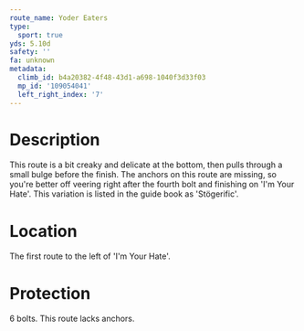 ```yaml
---
route_name: Yoder Eaters
type:
  sport: true
yds: 5.10d
safety: ''
fa: unknown
metadata:
  climb_id: b4a20382-4f48-43d1-a698-1040f3d33f03
  mp_id: '109054041'
  left_right_index: '7'
---
```

# Description
This route is a bit creaky and delicate at the bottom, then pulls through a small bulge before the finish. The anchors on this route are missing, so you're better off veering right after the fourth bolt and finishing on 'I'm Your Hate'. This variation is listed in the guide book as 'Stögerific'.

# Location
The first route to the left of 'I'm Your Hate'.

# Protection
6 bolts. This route lacks anchors.
